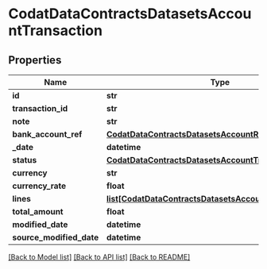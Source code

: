 # CodatDataContractsDatasetsAccountTransaction

## Properties
Name | Type | Description | Notes
------------ | ------------- | ------------- | -------------
**id** | **str** |  | [optional] 
**transaction_id** | **str** |  | [optional] 
**note** | **str** |  | [optional] 
**bank_account_ref** | [**CodatDataContractsDatasetsAccountRef**](CodatDataContractsDatasetsAccountRef.md) |  | [optional] 
**_date** | **datetime** |  | [optional] 
**status** | [**CodatDataContractsDatasetsAccountTransactionStatus**](CodatDataContractsDatasetsAccountTransactionStatus.md) |  | [optional] 
**currency** | **str** |  | [optional] 
**currency_rate** | **float** |  | [optional] 
**lines** | [**list[CodatDataContractsDatasetsAccountTransactionLine]**](CodatDataContractsDatasetsAccountTransactionLine.md) |  | [optional] 
**total_amount** | **float** |  | [optional] 
**modified_date** | **datetime** |  | [optional] 
**source_modified_date** | **datetime** |  | [optional] 

[[Back to Model list]](../README.md#documentation-for-models) [[Back to API list]](../README.md#documentation-for-api-endpoints) [[Back to README]](../README.md)

